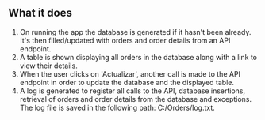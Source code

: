 ## What it does

1. On running the app the database is generated if it hasn't been already. It's then filled/updated with orders and order details from an API endpoint.
2. A table is shown displaying all orders in the database along with a link to view their details.
3. When the user clicks on 'Actualizar', another call is made to the API endpoint in order to update the database and the displayed table.
4. A log is generated to register all calls to the API, database insertions, retrieval of orders and order details from the database and exceptions. The log file is saved in the following path: C:/Orders/log.txt.